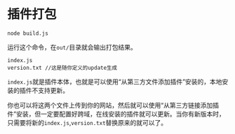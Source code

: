 # 插件打包

```
node build.js
```

运行这个命令，在`out/`目录就会输出打包结果。
```
index.js
version.txt //这是随你定义的update生成
```
`index.js`就是插件本体，也就是可以使用“从第三方文件添加插件”安装的，本地安装的插件不支持更新。

你也可以将这两个文件上传到你的网站，然后就可以使用“从第三方链接添加插件”安装，但一定要配置好跨域，在线安装的插件就可以更新。当你有新版本时，只需要将新的`index.js`,`version.txt`替换原来的就可以了。